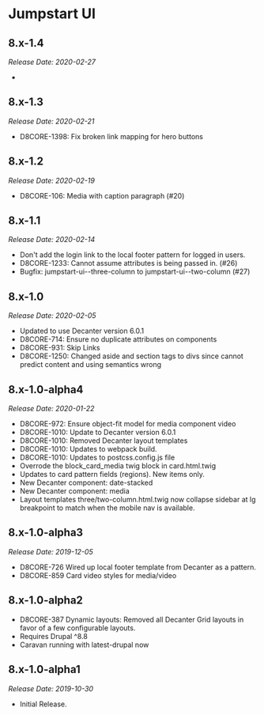 # Jumpstart UI

8.x-1.4
--------------------------------------------------------------------------------
_Release Date: 2020-02-27_

-

8.x-1.3
--------------------------------------------------------------------------------
_Release Date: 2020-02-21_

- D8CORE-1398: Fix broken link mapping for hero buttons

8.x-1.2
--------------------------------------------------------------------------------
_Release Date: 2020-02-19_

- D8CORE-106: Media with caption paragraph (#20)

8.x-1.1
--------------------------------------------------------------------------------
_Release Date: 2020-02-14_

- Don't add the login link to the local footer pattern for logged in users.
- D8CORE-1233: Cannot assume attributes is being passed in. (#26)
- Bugfix: jumpstart-ui--three-column to jumpstart-ui--two-column (#27)

8.x-1.0
--------------------------------------------------------------------------------
_Release Date: 2020-02-05_

- Updated to use Decanter version 6.0.1
- D8CORE-714: Ensure no duplicate attributes on components
- D8CORE-931: Skip Links
- D8CORE-1250: Changed aside and section tags to divs since cannot predict content and using semantics wrong


8.x-1.0-alpha4
--------------------------------------------------------------------------------
_Release Date: 2020-01-22_

- D8CORE-972: Ensure object-fit model for media component video
- D8CORE-1010: Update to Decanter version 6.0.1
- D8CORE-1010: Removed Decanter layout templates
- D8CORE-1010: Updates to webpack build.
- D8CORE-1010: Updates to postcss.config.js file
- Overrode the block_card_media twig block in card.html.twig
- Updates to card pattern fields (regions). New items only.
- New Decanter component: date-stacked
- New Decanter component: media
- Layout templates three/two-column.html.twig now collapse sidebar at lg breakpoint to match when the mobile nav is available.

8.x-1.0-alpha3
--------------------------------------------------------------------------------
_Release Date: 2019-12-05_

- D8CORE-726 Wired up local footer template from Decanter as a pattern.
- D8CORE-859 Card video styles for media/video

8.x-1.0-alpha2
--------------------------------------------------------------------------------
- D8CORE-387 Dynamic layouts: Removed all Decanter Grid layouts in favor of a few
configurable layouts.
- Requires Drupal ^8.8
- Caravan running with latest-drupal now

8.x-1.0-alpha1
--------------------------------------------------------------------------------
_Release Date: 2019-10-30_

- Initial Release.
